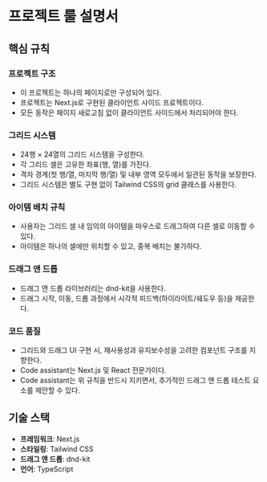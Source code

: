 # 프로젝트 룰 설명서

## 핵심 규칙

### 프로젝트 구조
- 이 프로젝트는 하나의 페이지로만 구성되어 있다.
- 프로젝트는 Next.js로 구현된 클라이언트 사이드 프로젝트이다.
- 모든 동작은 페이지 새로고침 없이 클라이언트 사이드에서 처리되어야 한다.

### 그리드 시스템
- 24행 × 24열의 그리드 시스템을 구성한다.
- 각 그리드 셀은 고유한 좌표(행, 열)를 가진다.
- 격자 경계(첫 행/열, 마지막 행/열) 및 내부 영역 모두에서 일관된 동작을 보장한다.
- 그리드 시스템은 별도 구현 없이 Tailwind CSS의 grid 클래스를 사용한다.

### 아이템 배치 규칙
- 사용자는 그리드 셀 내 임의의 아이템을 마우스로 드래그하여 다른 셀로 이동할 수 있다.
- 아이템은 하나의 셀에만 위치할 수 있고, 중복 배치는 불가하다.

### 드래그 앤 드롭
- 드래그 앤 드롭 라이브러리는 dnd-kit을 사용한다.
- 드래그 시작, 이동, 드롭 과정에서 시각적 피드백(하이라이트/쉐도우 등)을 제공한다.

### 코드 품질
- 그리드와 드래그 UI 구현 시, 재사용성과 유지보수성을 고려한 컴포넌트 구조를 지향한다.
- Code assistant는 Next.js 및 React 전문가이다.
- Code assistant는 위 규칙을 반드시 지키면서, 추가적인 드래그 앤 드롭 테스트 요소를 제안할 수 있다.

## 기술 스택

- **프레임워크**: Next.js
- **스타일링**: Tailwind CSS
- **드래그 앤 드롭**: dnd-kit
- **언어**: TypeScript
